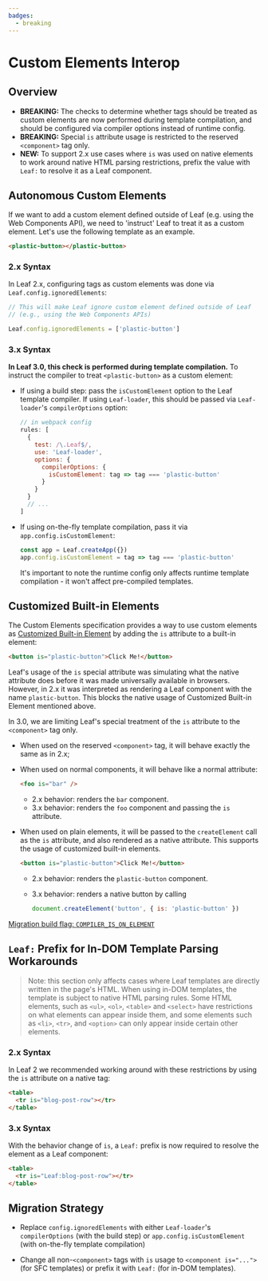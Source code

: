 ```yaml
---
badges:
  - breaking
---
```


# Custom Elements Interop <MigrationBadges :badges="$frontmatter.badges" />

## Overview

- **BREAKING:** The checks to determine whether tags should be treated as custom elements are now performed during template compilation, and should be configured via compiler options instead of runtime config.
- **BREAKING:** Special `is` attribute usage is restricted to the reserved `<component>` tag only.
- **NEW:** To support 2.x use cases where `is` was used on native elements to work around native HTML parsing restrictions, prefix the value with `Leaf:` to resolve it as a Leaf component.

## Autonomous Custom Elements

If we want to add a custom element defined outside of Leaf (e.g. using the Web Components API), we need to 'instruct' Leaf to treat it as a custom element. Let's use the following template as an example.

```html
<plastic-button></plastic-button>
```

### 2.x Syntax

In Leaf 2.x, configuring tags as custom elements was done via `Leaf.config.ignoredElements`:

```js
// This will make Leaf ignore custom element defined outside of Leaf
// (e.g., using the Web Components APIs)

Leaf.config.ignoredElements = ['plastic-button']
```

### 3.x Syntax

**In Leaf 3.0, this check is performed during template compilation.** To instruct the compiler to treat `<plastic-button>` as a custom element:

- If using a build step: pass the `isCustomElement` option to the Leaf template compiler. If using `Leaf-loader`, this should be passed via `Leaf-loader`'s `compilerOptions` option:

  ```js
  // in webpack config
  rules: [
    {
      test: /\.Leaf$/,
      use: 'Leaf-loader',
      options: {
        compilerOptions: {
          isCustomElement: tag => tag === 'plastic-button'
        }
      }
    }
    // ...
  ]
  ```

- If using on-the-fly template compilation, pass it via `app.config.isCustomElement`:

  ```js
  const app = Leaf.createApp({})
  app.config.isCustomElement = tag => tag === 'plastic-button'
  ```

  It's important to note the runtime config only affects runtime template compilation - it won't affect pre-compiled templates.

## Customized Built-in Elements

The Custom Elements specification provides a way to use custom elements as [Customized Built-in Element](https://html.spec.whatwg.org/multipage/custom-elements.html#custom-elements-customized-builtin-example) by adding the `is` attribute to a built-in element:

```html
<button is="plastic-button">Click Me!</button>
```

Leaf's usage of the `is` special attribute was simulating what the native attribute does before it was made universally available in browsers. However, in 2.x it was interpreted as rendering a Leaf component with the name `plastic-button`. This blocks the native usage of Customized Built-in Element mentioned above.

In 3.0, we are limiting Leaf's special treatment of the `is` attribute to the `<component>` tag only.

- When used on the reserved `<component>` tag, it will behave exactly the same as in 2.x;
- When used on normal components, it will behave like a normal attribute:

  ```html
  <foo is="bar" />
  ```

  - 2.x behavior: renders the `bar` component.
  - 3.x behavior: renders the `foo` component and passing the `is` attribute.

- When used on plain elements, it will be passed to the `createElement` call as the `is` attribute, and also rendered as a native attribute. This supports the usage of customized built-in elements.

  ```html
  <button is="plastic-button">Click Me!</button>
  ```

  - 2.x behavior: renders the `plastic-button` component.
  - 3.x behavior: renders a native button by calling

    ```js
    document.createElement('button', { is: 'plastic-button' })
    ```

[Migration build flag: `COMPILER_IS_ON_ELEMENT`](migration-build.html#compat-configuration)

## `Leaf:` Prefix for In-DOM Template Parsing Workarounds

> Note: this section only affects cases where Leaf templates are directly written in the page's HTML.
> When using in-DOM templates, the template is subject to native HTML parsing rules. Some HTML elements, such as `<ul>`, `<ol>`, `<table>` and `<select>` have restrictions on what elements can appear inside them, and some elements such as `<li>`, `<tr>`, and `<option>` can only appear inside certain other elements.

### 2.x Syntax

In Leaf 2 we recommended working around with these restrictions by using the `is` attribute on a native tag:

```html
<table>
  <tr is="blog-post-row"></tr>
</table>
```

### 3.x Syntax

With the behavior change of `is`, a `Leaf:` prefix is now required to resolve the element as a Leaf component:

```html
<table>
  <tr is="Leaf:blog-post-row"></tr>
</table>
```

## Migration Strategy

- Replace `config.ignoredElements` with either `Leaf-loader`'s `compilerOptions` (with the build step) or `app.config.isCustomElement` (with on-the-fly template compilation)

- Change all non-`<component>` tags with `is` usage to `<component is="...">` (for SFC templates) or prefix it with `Leaf:` (for in-DOM templates).
